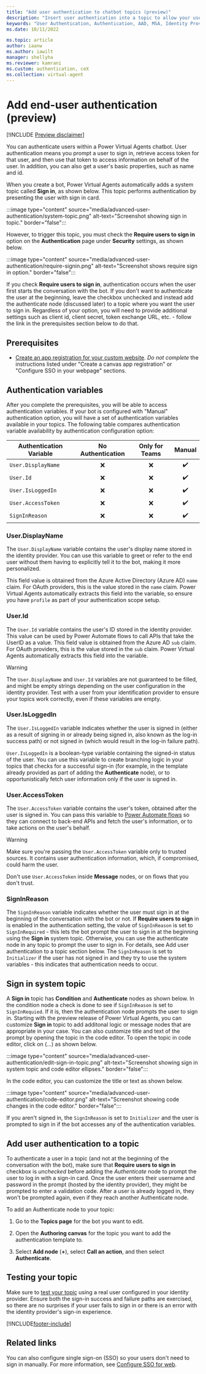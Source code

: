 ```yaml
---
title: "Add user authentication to chatbot topics (preview)"
description: "Insert user authentication into a topic to allow your users to sign in directly within a conversation in Power Virtual Agents preview."
keywords: "User Authentication, Authentication, AAD, MSA, Identity Provider, PVA"
ms.date: 10/11/2022

ms.topic: article
author: iaanw
ms.author: iawilt
manager: shellyha
ms.reviewer: kamrani
ms.custom: authentication, ceX
ms.collection: virtual-agent
---
```


# Add end-user authentication (preview)

[!INCLUDE [Preview disclaimer](includes/public-preview-disclaimer.md)]

You can authenticate users within a Power Virtual Agents chatbot. User authentication means you prompt a user to sign in, retrieve access token for that user, and then use that token to access information on behalf of the user. In addition, you can also get a user's basic properties, such as name and id.

When you create a bot, Power Virtual Agents automatically adds a system topic called **Sign in**, as shown below. This topic performs authentication by presenting the user with sign in card.

:::image type="content" source="media/advanced-user-authentication/system-topic.png" alt-text="Screenshot showing sign in topic." border="false":::

However, to trigger this topic, you must check the **Require users to sign in** option on the **Authentication** page under **Security** settings, as shown below.

:::image type="content" source="media/advanced-user-authentication/require-signin.png" alt-text="Screenshot shows require sign in option." border="false":::

If you check **Require users to sign in**, authentication occurs when the user first starts the conversation with the bot. If you don't want to authenticate the user at the beginning, leave the checkbox unchecked and instead add the authenticate node (discussed later) to a topic where you want the user to sign in. Regardless of your option, you will need to provide additional settings such as client id, client secret, token exchange URL, etc. - follow the link in the prerequisites section below to do that.

## Prerequisites

- [Create an app registration for your custom website](configure-web-sso.md#create-an-app-registration-for-your-custom-website). _Do not complete_ the instructions listed under "Create a canvas app registration" or "Configure SSO in your webpage" sections.

## Authentication variables

After you complete the prerequisites, you will be able to access authentication variables. If your bot is configured with "Manual" authentication option, you will have a set of authentication variables available in your topics. The following table compares authentication variable availability by authentication configuration option:

| Authentication Variable | No Authentication |   Only for Teams   |       Manual       |
| ----------------------- | :---------------: | :----------------: | :----------------: |
| ```User.DisplayName```   |        :x:        |        :x:         | :heavy_check_mark: |
| ```User.Id```            |        :x:        |        :x:         | :heavy_check_mark: |
| ```User.IsLoggedIn```    |        :x:        |        :x:         | :heavy_check_mark: |
| ```User.AccessToken```   |        :x:        |        :x:         | :heavy_check_mark: |
| ```SignInReason```   |        :x:        |        :x:         | :heavy_check_mark: |

### User.DisplayName

The ```User.DisplayName``` variable contains the user's display name stored in the identity provider. You can use this variable to greet or refer to the end user without them having to explicitly tell it to the bot, making it more personalized.

This field value is obtained from the Azure Active Directory (Azure AD) ```name``` claim. For OAuth providers, this is the value stored in the ```name``` claim. Power Virtual Agents automatically extracts this field into the variable, so ensure you have ```profile``` as part of your authentication scope setup.

### User.Id

The ```User.Id``` variable contains the user's ID stored in the identity provider. This value can be used by Power Automate flows to call APIs that take the UserID as a value.
This field value is obtained from the Azure AD ```sub``` claim. For OAuth providers, this is the value stored in the ```sub``` claim. Power Virtual Agents automatically extracts this field into the variable.

> [!WARNING]
> The ```User.DisplayName``` and ```User.Id``` variables are not guaranteed to be filled, and might be empty strings depending on the user configuration in the identity provider. Test with a user from your identification provider to ensure your topics work correctly, even if these variables are empty.

### User.IsLoggedIn

The ```User.IsLoggedIn``` variable indicates whether the user is signed in (either as a result of signing in or already being signed in, also known as the log-in success path) or not signed in (which would result in the log-in failure path).

```User.IsLoggedIn``` is a boolean-type variable containing the signed-in status of the user. You can use this variable to create branching logic in your topics that checks for a successful sign-in (for example, in the template already provided as part of adding the **Authenticate** node), or to opportunistically fetch user information only if the user is signed in.

### User.AccessToken

The ```User.AccessToken``` variable contains the user's token, obtained after the user is signed in. You can pass this variable to [Power Automate flows](advanced-flow-input-output.md) so they can connect to back-end APIs and fetch the user's information, or to take actions on the user's behalf.

> [!WARNING]
> Make sure you're passing the `User.AccessToken` variable only to trusted sources. It contains user authentication information, which, if compromised, could harm the user.

Don't use `User.AccessToken` inside **Message** nodes, or on flows that you don't trust.

### SignInReason

The `SignInReason` variable indicates whether the user must sign in at the beginning of the conversation with the bot or not. If **Require users to sign** in is enabled in the authentication setting, the value of `SignInReason` is set to `SignInRequired` - this lets the bot prompt the user to sign in at the beginning using the **Sign in** system topic. Otherwise, you can use the authenticate node in any topic to prompt the user to sign in. For details, see Add user authentication to a topic section below. The `SignInReason` is set to `Initializer` if the user has not signed in and they try to use the system variables - this indicates that authentication needs to occur.

## Sign in system topic

A **Sign in** topic has **Condition** and **Authenticate** nodes as shown below. In the condition node a check is done to see if `SignInReason` is set to `SignInRequied`. If it is, then the authentication node prompts the user to sign in. Starting with the preview release of Power Virtual Agents, you can customize **Sign in** topic to add additonal logic or message nodes that are appropriate in your case. You can also customize title and text of the prompt by opening the topic in the code editor. To open the topic in code editor, click on (...) as shown below.

:::image type="content" source="media/advanced-user-authentication/edit-sign-in-topic.png" alt-text="Screenshot showing sign in system topic and code editor ellipses." border="false":::

In the code editor, you can customize the title or text as shown below.

:::image type="content" source="media/advanced-user-authentication/code-editor.png" alt-text="Screenshot showing code changes in the code editor." border="false":::

If you aren't signed in, the `SignInReason` is set to `Initializer` and the user is prompted to sign in if the bot accesses any of the authentication variables.

## Add user authentication to a topic

To authenticate a user in a topic (and not at the beginning of the conversation with the bot), make sure that **Require users to sign in** checkbox is _unchecked_ before adding the _Authenticate_ node to prompt the user to log in with a sign-in card. Once the user enters their username and password in the prompt (hosted by the identity provider), they might be prompted to enter a validation code. After a user is already logged in, they won't be prompted again, even if they reach another Authenticate node.

To add an Authenticate node to your topic:

1. Go to the **Topics page** for the bot you want to edit.

1. Open the **Authoring canvas** for the topic you want to add the authentication template to.

1. Select **Add node** (**+**), select **Call an action**, and then select **Authenticate**.

## Testing your topic

Make sure to [test your topic](authoring-test-bot.md) using a real user configured in your identity provider. Ensure both the sign-in success and failure paths are exercised, so there are no surprises if your user fails to sign in or there is an error with the identity provider's sign-in experience.

[!INCLUDE[footer-include](includes/footer-banner.md)]

## Related links

You can also configure single sign-on (SSO) so your users don't need to sign in manually. For more information, see [Configure SSO for web](configure-sso.md).
